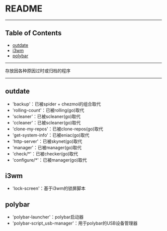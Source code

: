 # README

<!-- File: README.md -->
<!-- Author: YJ -->
<!-- Email: yj1516268@outlook.com -->
<!-- Created Time: 2022-11-03 23:31:12 -->

---

## Table of Contents

<!-- vim-markdown-toc GFM -->

* [outdate](#outdate)
* [i3wm](#i3wm)
* [polybar](#polybar)

<!-- vim-markdown-toc -->

---

存放因各种原因过时或归档的程序

---

## outdate

- 'backup'：已被spider + chezmoi的组合取代
- 'rolling-count'：已被rolling(go)取代
- 'scleaner'：已被scleaner(go)取代
- 'ccleaner'：已被scleaner(go)取代
- 'clone-my-repos'：已被clone-repos(go)取代
- 'get-system-info'：已被eniac(go)取代
- 'http-server'：已被skynet(go)取代
- 'manager'：已被manager(go)取代
- 'check/*'：已被checker(go)取代
- 'configure/*'：已被manager(go)取代

## i3wm

- 'lock-screen'：基于i3wm的锁屏脚本

## polybar

- 'polybar-launcher'：polybar启动器
- 'polybar-script_usb-manager'：用于polybar的USB设备管理器

